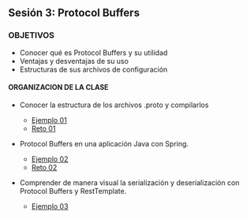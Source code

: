 ## Sesión 3: Protocol Buffers

### OBJETIVOS 

- Conocer qué es Protocol Buffers y su utilidad
- Ventajas y desventajas de su uso
- Estructuras de sus archivos de configuración


#### ORGANIZACION DE LA CLASE 

- Conocer la estructura de los archivos .proto y compilarlos
	- [Ejemplo 01](Ejemplo-01)
	- [Reto 01](Reto-01)

- Protocol Buffers en una aplicación Java con Spring.
	- [Ejemplo 02](Ejemplo-02)
	- [Reto 02](Reto-02)

-  Comprender de manera visual la serialización y deserialización con Protocol Buffers y RestTemplate.
	- [Ejemplo 03](Ejemplo-03)
